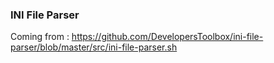 ### INI File Parser
Coming from : https://github.com/DevelopersToolbox/ini-file-parser/blob/master/src/ini-file-parser.sh